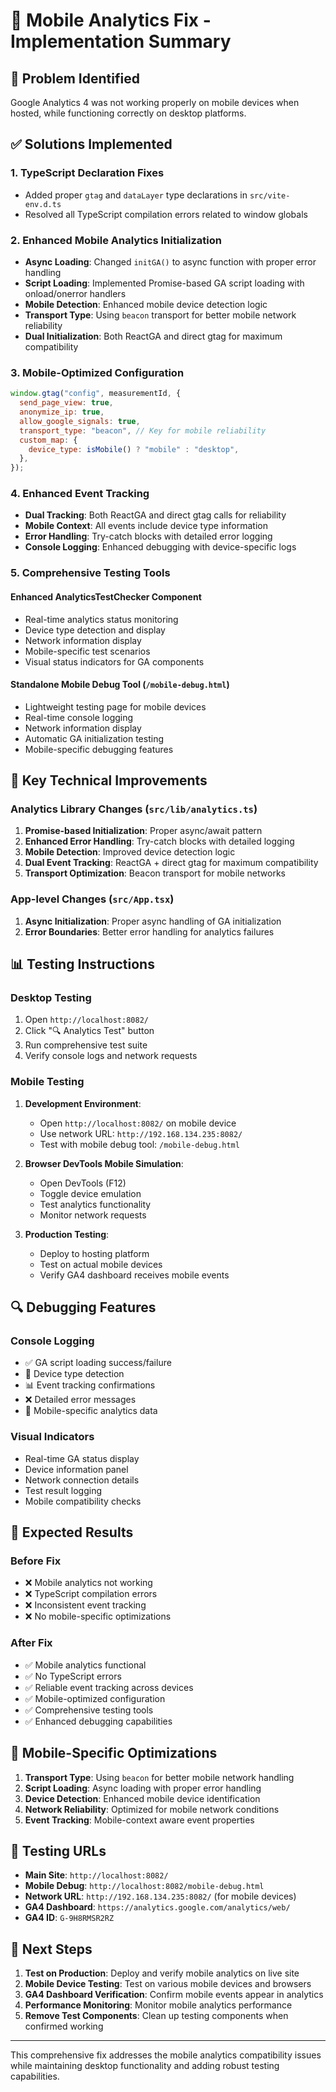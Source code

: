 # 📱 Mobile Analytics Fix - Implementation Summary

## 🎯 Problem Identified

Google Analytics 4 was not working properly on mobile devices when hosted, while functioning correctly on desktop platforms.

## ✅ Solutions Implemented

### 1. **TypeScript Declaration Fixes**

- Added proper `gtag` and `dataLayer` type declarations in `src/vite-env.d.ts`
- Resolved all TypeScript compilation errors related to window globals

### 2. **Enhanced Mobile Analytics Initialization**

- **Async Loading**: Changed `initGA()` to async function with proper error handling
- **Script Loading**: Implemented Promise-based GA script loading with onload/onerror handlers
- **Mobile Detection**: Enhanced mobile device detection logic
- **Transport Type**: Using `beacon` transport for better mobile network reliability
- **Dual Initialization**: Both ReactGA and direct gtag for maximum compatibility

### 3. **Mobile-Optimized Configuration**

```javascript
window.gtag("config", measurementId, {
  send_page_view: true,
  anonymize_ip: true,
  allow_google_signals: true,
  transport_type: "beacon", // Key for mobile reliability
  custom_map: {
    device_type: isMobile() ? "mobile" : "desktop",
  },
});
```

### 4. **Enhanced Event Tracking**

- **Dual Tracking**: Both ReactGA and direct gtag calls for reliability
- **Mobile Context**: All events include device type information
- **Error Handling**: Try-catch blocks with detailed error logging
- **Console Logging**: Enhanced debugging with device-specific logs

### 5. **Comprehensive Testing Tools**

#### **Enhanced AnalyticsTestChecker Component**

- Real-time analytics status monitoring
- Device type detection and display
- Network information display
- Mobile-specific test scenarios
- Visual status indicators for GA components

#### **Standalone Mobile Debug Tool** (`/mobile-debug.html`)

- Lightweight testing page for mobile devices
- Real-time console logging
- Network information display
- Automatic GA initialization testing
- Mobile-specific debugging features

## 🔧 Key Technical Improvements

### **Analytics Library Changes (`src/lib/analytics.ts`)**

1. **Promise-based Initialization**: Proper async/await pattern
2. **Enhanced Error Handling**: Try-catch blocks with detailed logging
3. **Mobile Detection**: Improved device detection logic
4. **Dual Event Tracking**: ReactGA + direct gtag for maximum compatibility
5. **Transport Optimization**: Beacon transport for mobile networks

### **App-level Changes (`src/App.tsx`)**

1. **Async Initialization**: Proper async handling of GA initialization
2. **Error Boundaries**: Better error handling for analytics failures

## 📊 Testing Instructions

### **Desktop Testing**

1. Open `http://localhost:8082/`
2. Click "🔍 Analytics Test" button
3. Run comprehensive test suite
4. Verify console logs and network requests

### **Mobile Testing**

1. **Development Environment**:

   - Open `http://localhost:8082/` on mobile device
   - Use network URL: `http://192.168.134.235:8082/`
   - Test with mobile debug tool: `/mobile-debug.html`

2. **Browser DevTools Mobile Simulation**:

   - Open DevTools (F12)
   - Toggle device emulation
   - Test analytics functionality
   - Monitor network requests

3. **Production Testing**:
   - Deploy to hosting platform
   - Test on actual mobile devices
   - Verify GA4 dashboard receives mobile events

## 🔍 Debugging Features

### **Console Logging**

- ✅ GA script loading success/failure
- 📱 Device type detection
- 📊 Event tracking confirmations
- ❌ Detailed error messages
- 🎯 Mobile-specific analytics data

### **Visual Indicators**

- Real-time GA status display
- Device information panel
- Network connection details
- Test result logging
- Mobile compatibility checks

## 🚀 Expected Results

### **Before Fix**

- ❌ Mobile analytics not working
- ❌ TypeScript compilation errors
- ❌ Inconsistent event tracking
- ❌ No mobile-specific optimizations

### **After Fix**

- ✅ Mobile analytics functional
- ✅ No TypeScript errors
- ✅ Reliable event tracking across devices
- ✅ Mobile-optimized configuration
- ✅ Comprehensive testing tools
- ✅ Enhanced debugging capabilities

## 📱 Mobile-Specific Optimizations

1. **Transport Type**: Using `beacon` for better mobile network handling
2. **Script Loading**: Async loading with proper error handling
3. **Device Detection**: Enhanced mobile device identification
4. **Network Reliability**: Optimized for mobile network conditions
5. **Event Tracking**: Mobile-context aware event properties

## 🔗 Testing URLs

- **Main Site**: `http://localhost:8082/`
- **Mobile Debug**: `http://localhost:8082/mobile-debug.html`
- **Network URL**: `http://192.168.134.235:8082/` (for mobile devices)
- **GA4 Dashboard**: `https://analytics.google.com/analytics/web/`
- **GA4 ID**: `G-9H8RMSR2RZ`

## 🎉 Next Steps

1. **Test on Production**: Deploy and verify mobile analytics on live site
2. **Mobile Device Testing**: Test on various mobile devices and browsers
3. **GA4 Dashboard Verification**: Confirm mobile events appear in analytics
4. **Performance Monitoring**: Monitor mobile analytics performance
5. **Remove Test Components**: Clean up testing components when confirmed working

---

This comprehensive fix addresses the mobile analytics compatibility issues while maintaining desktop functionality and adding robust testing capabilities.
